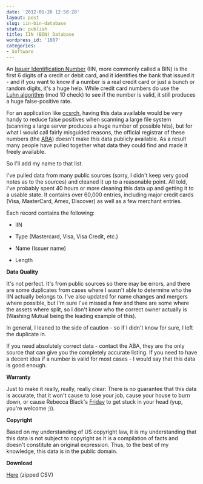 ```yaml
---
date: '2012-01-26 12:58:28'
layout: post
slug: iin-bin-database
status: publish
title: IIN (BIN) Database
wordpress_id: '1087'
categories:
- Software
---
```


An [Issuer Identification Number](http://en.wikipedia.org/wiki/ISO/IEC_7812) (IIN, more commonly called a BIN) is the first 6 digits of a credit or debit card, and it identifies the bank that issued it - and if you want to know if a number is a real credit card or just a bunch or random digits, it's a huge help. While credit card numbers do use the [Luhn algorithm](http://en.wikipedia.org/wiki/Luhn_algorithm) (mod 10 check) to see if the number is valid, it still produces a huge false-positive rate.

For an application like [ccsrch](https://github.com/adamcaudill/ccsrch), having this data available would be very handy to reduce false positives when scanning a large file system (scanning a large server produces a huge number of possible hits), but for what I would call fairly misguided reasons, the official registrar of these numbers (the [ABA](http://www.aba.com/default.htm)) doesn't make this data publicly available. As a result many people have pulled together what data they could find and made it freely available.

So I'll add my name to that list.

I've pulled data from many public sources (sorry, I didn't keep very good notes as to the sources) and cleaned it up to a reasonable point. All told, I've probably spent 40 hours or more cleaning this data up and getting it to a usable state. It contains over 60,000 entries, including major credit cards (Visa, MasterCard, Amex, Discover) as well as a few merchant entries.

Each record contains the following:



	
  * IIN

	
  * Type (Mastercard, Visa, Visa Credit, etc.)

	
  * Name (Issuer name)

	
  * Length


**Data Quality**

It's not perfect. It's from public sources so there may be errors, and there are some duplicates from cases where I wasn't able to determine who the IIN actually belongs to. I've also updated for name changes and mergers where possible, but I'm sure I've missed a few and there are some where the assets where split, so I don't know who the correct owner actually is (Washing Mutual being the leading example of this).

In general, I leaned to the side of caution - so if I didn't know for sure, I left the duplicate in.

If you need absolutely correct data - contact the ABA, they are the only source that can give you the completely accurate listing. If you need to have a decent idea if a number is valid for most cases - I would say that this data is good enough.

**Warranty**

Just to make it really, really, really clear: There is no guarantee that this data is accurate, that it won't cause to lose your job, cause your house to burn down, or cause Rebecca Black's [Friday](http://www.youtube.com/watch?v=kfVsfOSbJY0) to get stuck in your head (yup, you're welcome ;)).

**Copyright**

Based on my understanding of US copyright law, it is my understanding that this data is not subject to copyright as it is a compilation of facts and doesn't constitute an original expression. Thus, to the best of my knowledge, this data is in the public domain.

**Download**

[Here](http://adamcaudill.com/files/2012/01/IIN.zip) (zipped CSV)
